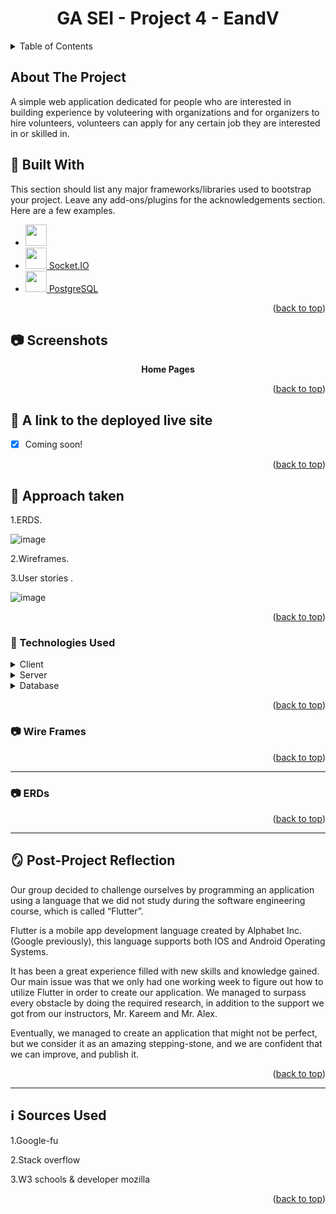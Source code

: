 <a name="readme-top"></a>
<div align="center">

  <h1>GA SEI - Project 4 - EandV</h1>
  
</div>

<!-- TABLE OF CONTENTS -->
<details>
  <summary>Table of Contents</summary>
  <ol>
    <li>
      <a href="about-the-project">About The Project</a>
      <ul>
        <li><a href="#toolbox-built-with">Built With</a></li>
      </ul>
    </li>
    <li><a href="#camera-screenshots">Screenshots</a></li>
    <li><a href="#compass-a-link-to-the-deployed-live-site">Live Site</a></li>
    <li><a href="#wave-approach-taken">Approach Taken</a></li>
    <li><a href="#space_invader-technologies-used">Technologies Used</a></li>
    <li><a href="#camera-wire-frames">Wire Frames</a></li>
    <li><a href="#camera-wire-frames">ERDs</a></li>
    <li><a href="#book-route-table">Route Table</a></li>
    <li><a href="#mirror-post-project-reflection">Post-Project Reflection</a></li>
    <li><a href="#information_source-sources-used">Sources Used</a></li>  
    
    

  </ol>
</details>

<!-- ABOUT THE PROJECT -->
## About The Project

A simple web application dedicated for people who are interested in building experience by voluteering with organizations and for organizers to hire  volunteers, volunteers can apply for any certain job they are interested in or skilled in.   

## :toolbox: Built With

This section should list any major frameworks/libraries used to bootstrap your project. Leave any add-ons/plugins for the acknowledgements section. Here are a few examples.

* <a href="https://nodejs.org"><img height=34 src="https://raw.githubusercontent.com/caiogondim/javascript-server-side-logos/master/node.js/standard/454x128.png">
* <a href="https://socket.io/"><img height=34 src="https://socket.io/images/logo.svg"> Socket.IO</a>
* <a href="https://www.postgresql.org/"><img height=34 src="https://wiki.postgresql.org/images/3/30/PostgreSQL_logo.3colors.120x120.png"> PostgreSQL</a>


<p align="right">(<a href="#readme-top">back to top</a>)</p>

  
## :camera: Screenshots

<div align="center"> 
  
**Home Pages**
<!-- 
<img width="1440" alt="Screen Shot 2022-11-07 at 9 43 44 AM" src="https://user-images.githubusercontent.com/31391274/200254352-933b383f-5878-4614-b70e-662ef49004eb.png">

<img width="1440" alt="Screen Shot 2022-11-07 at 9 48 30 AM" src="https://user-images.githubusercontent.com/31391274/200254617-4bbda3e7-b12f-4e61-b896-3294e21b35bd.png">

**Sign Up**
<img width="1440" alt="Screen Shot 2022-11-07 at 9 44 16 AM" src="https://user-images.githubusercontent.com/31391274/200254653-55a6c4b6-cf18-4969-8d5f-15bfd5f620b0.png">

**Login**
<img width="1440" alt="Screen Shot 2022-11-07 at 9 44 26 AM" src="https://user-images.githubusercontent.com/31391274/200254734-d432a64e-45ab-4881-9934-3635816004fe.png">

<img width="1440" alt="Screen Shot 2022-11-07 at 9 44 42 AM" src="https://user-images.githubusercontent.com/31391274/200254786-742c41dd-394c-4b90-9e23-980720dbdc90.png"> -->


  
</div>

<p align="right">(<a href="#readme-top">back to top</a>)</p>



## :compass: A link to the deployed live site

* [X] Coming soon!

<p align="right">(<a href="#readme-top">back to top</a>)</p>



## :wave: Approach taken
  
1.ERDS.
  
   ![image](https://user-images.githubusercontent.com/113826663/206164762-3d38604e-e288-43eb-a9bf-3771667c4f73.png)

2.Wireframes.

3.User stories .
  
   ![image](https://user-images.githubusercontent.com/113826663/206166031-deba15d0-ca63-4fbf-9a52-f16ddca8f274.png)


<p align="right">(<a href="#readme-top">back to top</a>)</p>




### :space_invader: Technologies Used

<details>
  <summary>Client</summary>
  <ul>
    <li> Node Js </li>
    <li> Flutter </li>
    <li> Express </li>
  </ul>
</details>

<details>
  <summary>Server</summary>
  <ul>
    <li>Sequelize</li>    
  </ul>
</details>

<details>
<summary>Database</summary>
  <ul>
    <li><a href="https://www.postgresql.org/">PostgreSQL</a></li>
  </ul>
</details>

<p align="right">(<a href="#readme-top">back to top</a>)</p>

### :camera: Wire Frames

<div align="center"> 

<!-- ![Wireframes](https://user-images.githubusercontent.com/31391274/200259676-e9158e70-fbb8-419f-97be-8cabd38674d3.jpg)
  
![Wireframes 1](https://user-images.githubusercontent.com/31391274/200259993-416e77e7-9f87-480e-b72a-fb2ed14b10a4.jpg) -->

 <p align="right">(<a href="#readme-top">back to top</a>)</p>

 </div>

---
<!-- Screenshots -->
### :camera: ERDs

<div align="center"> 
<!--     
![IMG_8119](https://user-images.githubusercontent.com/31391274/200260983-00ab909b-dadf-4135-b9db-48fa202cfb6c.jpg) -->
  
 <p align="right">(<a href="#readme-top">back to top</a>)</p>

</div>

---

## :mirror: Post-Project Reflection
  
Our group decided to challenge ourselves by programming an application using a language that we did not study during the software engineering course, which is called “Flutter”. 
  
Flutter is a mobile app development language created by Alphabet Inc. (Google previously), this language supports both IOS and Android Operating Systems.
  
It has been a great experience filled with new skills and knowledge gained.
Our main issue was that we only had one working week to figure out how to utilize Flutter in order to create our application. We managed to surpass every obstacle by doing the required research, in addition to the support we got from our instructors, Mr. Kareem and Mr. Alex.
  
Eventually, we managed to create an application that might not be perfect, but we consider it as an amazing stepping-stone, and we are confident that we can improve, and publish it.


<p align="right">(<a href="#readme-top">back to top</a>)</p>

---
## :information_source: Sources Used
  1.Google-fu

  2.Stack overflow 

  3.W3 schools & developer mozilla

<p align="right">(<a href="#readme-top">back to top</a>)</p>

  
